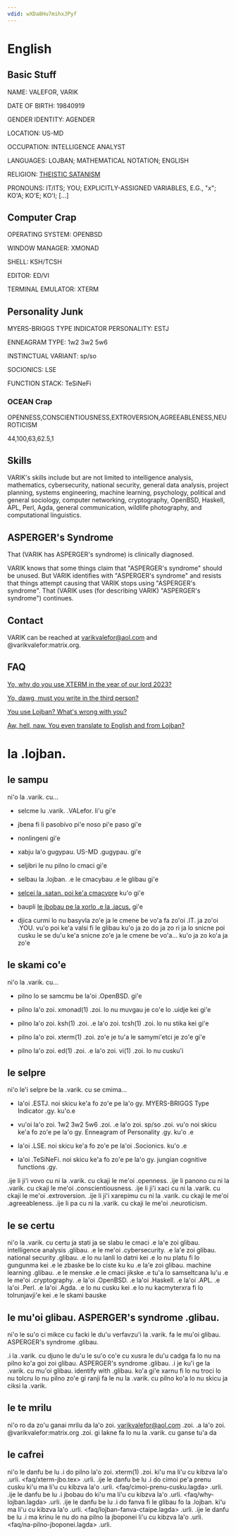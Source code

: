 ```yaml
---
vdid: wXDa8Hu7mihxJPyf
---
```

# English

## Basic Stuff
NAME: VALEFOR, VARIK

DATE OF BIRTH: 19840919

GENDER IDENTITY: AGENDER

LOCATION: US-MD

OCCUPATION: INTELLIGENCE ANALYST

LANGUAGES: LOJBAN; MATHEMATICAL NOTATION; ENGLISH

RELIGION: [THEISTIC SATANISM](faq/llblv.tex)

PRONOUNS: IT/ITS; YOU; EXPLICITLY-ASSIGNED VARIABLES, E.G., "$x$"; KO'A; KO'E; KO'I; [...]

## Computer Crap
OPERATING SYSTEM: OPENBSD

WINDOW MANAGER: XMONAD

SHELL: KSH/TCSH

EDITOR: ED/VI

TERMINAL EMULATOR: XTERM

## Personality Junk
MYERS-BRIGGS TYPE INDICATOR PERSONALITY: ESTJ

ENNEAGRAM TYPE: 1w2 3w2 5w6

INSTINCTUAL VARIANT: sp/so

SOCIONICS: LSE

FUNCTION STACK: TeSiNeFi

### OCEAN Crap
OPENNESS,CONSCIENTIOUSNESS,EXTROVERSION,AGREEABLENESS,NEUROTICISM

44,100,63,62.5,1

## Skills
VARIK's skills include but are not limited to intelligence analysis, mathematics, cybersecurity, national security, general data analysis, project planning, systems engineering, machine learning, psychology, political and general sociology, computer networking, cryptography, OpenBSD, Haskell, APL, Perl, Agda, general communication, wildlife photography, and computational linguistics.

## ASPERGER's Syndrome
That (VARIK has ASPERGER's syndrome) is clinically diagnosed.

VARIK knows that some things claim that "ASPERGER's syndrome" should be unused.  But VARIK identifies with "ASPERGER's syndrome" and resists that things attempt causing that VARIK stops using "ASPERGER's syndrome".  That (VARIK uses (for describing VARIK) "ASPERGER's syndrome") continues.

## Contact
VARIK can be reached at varikvalefor@aol.com and @varikvalefor:matrix.org.

## FAQ
[Yo, why do you use XTERM in the year of our lord 2023?][1]

[Yo, dawg, must you write in the third person?][2]

[You use Lojban?  What's wrong with you?][3]

[Aw, hell, naw.  You even translate to English and from Lojban?][4]

[1]: <faq/xterm.tex> "XTERM Thing"
[2]: <faq/cimoi-prenu-cusku-ctaipe.lagda> "Third Person Thing"
[3]: <faq/why-lojban.lagda> "Why Lojban?"
[4]: <faq/lojban-fanva-ctaipe.lagda> "Justification of Translation"

# la .lojban.

## le sampu
ni'o la .varik. cu...

* selcme lu .varik. .VALefor. li'u gi'e

* jbena fi li pasobivo pi'e noso pi'e paso gi'e

* nonlingeni gi'e

* xabju la'o gugypau. US-MD .gugypau. gi'e

* seljibri le nu pilno lo cmaci gi'e

* selbau la .lojban. .e le cmacybau .e le glibau gi'e

* [selcei la .satan. poi ke'a cmacypre](faq/llblv-jbo.tex) ku'o gi'e

* baupli [le jbobau pe la xorlo .e la .jacus.](https://github.com/varikvalefor/ilmentufa/blob/master/camxes-exp.peg) gi'e

* djica curmi lo nu basyvla zo'e ja le cmene be vo'a fa zo'oi .IT. ja zo'oi .YOU. vu'o poi ke'a valsi fi le glibau ku'o ja zo do ja zo ri ja lo snicne poi cusku le se du'u ke'a snicne zo'e ja le cmene be vo'a... ku'o ja zo ko'a ja zo'e

## le skami co'e
ni'o la .varik. cu...

* pilno lo se samcmu be la'oi .OpenBSD. gi'e

* pilno la'o zoi. xmonad(1) .zoi. lo nu muvgau je co'e lo .uidje kei gi'e

* pilno la'o zoi. ksh(1) .zoi. .e la'o zoi. tcsh(1) .zoi. lo nu stika kei gi'e

* pilno la'o zoi. xterm(1) .zoi. zo'e je tu'a le samymi'etci je zo'e gi'e

* pilno la'o zoi. ed(1) .zoi. .e la'o zoi. vi(1) .zoi. lo nu cusku'i

## le selpre
ni'o le'i selpre be la .varik. cu se cmima...

* la'oi .ESTJ. noi skicu ke'a fo zo'e pe la'o gy. MYERS-BRIGGS Type Indicator .gy. ku'o.e

* vu'oi la'o zoi. 1w2 3w2 5w6 .zoi. .e la'o zoi. sp/so .zoi. vu'o noi skicu ke'a fo zo'e pe la'o gy. Enneagram of Personality .gy. ku'o .e

* la'oi .LSE. noi skicu ke'a fo zo'e pe la'oi .Socionics. ku'o .e

* la'oi .TeSiNeFi. noi skicu ke'a fo zo'e pe la'o gy. jungian cognitive functions .gy.

.ije li ji'i vovo cu ni la .varik. cu ckaji le me'oi .openness.
.ije li panono cu ni la .varik. cu ckaji le me'oi .conscientiousness.
.ije li ji'i xaci cu ni la .varik. cu ckaji le me'oi .extroversion.
.ije li ji'i xarepimu cu ni la .varik. cu ckaji le me'oi .agreeableness.
.ije li pa cu ni la .varik. cu ckaji le me'oi .neuroticism.

## le se certu
ni'o la .varik. cu certu ja stati ja se slabu le cmaci .e la'e zoi glibau. intelligence analysis .glibau. .e le me'oi .cybersecurity. .e la'e zoi glibau. national security .glibau. .e lo nu lanli lo datni kei .e lo nu platu fi lo gungunma kei .e le zbaske be lo ciste ku ku .e la'e zoi glibau. machine learning .glibau. .e le menske .e le cmaci jikske .e tu'a lo samseltcana lu'u .e le me'oi .cryptography. .e la'oi .OpenBSD. .e la'oi .Haskell. .e la'oi .APL. .e la'oi .Perl. .e la'oi .Agda. .e lo nu cusku kei .e lo nu kacmyterxra fi lo tolrunjavji'e kei .e le skami bauske

## le mu'oi glibau. ASPERGER's syndrome .glibau.
ni'o le su'o ci mikce cu facki le du'u verfavzu'i la .varik. fa le mu'oi glibau. ASPERGER's syndrome .glibau.

.i la .varik. cu djuno le du'u le su'o co'e cu xusra le du'u cadga fa lo nu na pilno ko'a goi zoi glibau. ASPERGER's syndrome .glibau.  .i je ku'i ge la .varik. cu mu'oi glibau. identify with .glibau. ko'a gi'e xarnu fi lo nu troci lo nu tolcru lo nu pilno zo'e gi ranji fa le nu la .varik. cu pilno ko'a lo nu skicu ja ciksi la .varik.

## le te mrilu
ni'o ro da zo'u ganai mrilu da la'o zoi. varikvalefor@aol.com .zoi. .a la'o zoi. @varikvalefor:matrix.org .zoi. gi lakne fa lo nu la .varik. cu ganse tu'a da

## le cafrei
ni'o le danfu be lu .i do pilno la'o zoi. xterm(1) .zoi. ki'u ma li'u cu kibzva la'o .urli. <faq/xterm-jbo.tex> .urli.  .ije le danfu be lu .i do cimoi pe'a prenu cusku ki'u ma li'u cu kibzva la'o .urli. <faq/cimoi-prenu-cusku.lagda> .urli.  .ije le danfu be lu .i jbobau do ki'u ma li'u cu kibzva la'o .urli. <faq/why-lojban.lagda> .urli.  .ije le danfu be lu .i do fanva fi le glibau fo la .lojban. ki'u ma li'u cu kibzva la'o .urli. <faq/lojban-fanva-ctaipe.lagda> .urli.  .ije le danfu be lu .i ma krinu le nu do na pilno la jboponei li'u cu kibzva la'o .urli. <faq/na-pilno-jboponei.lagda> .urli.
